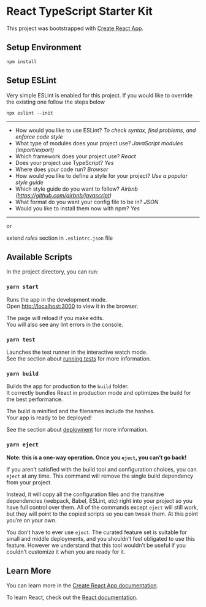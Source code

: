 # React TypeScript Starter Kit

This project was bootstrapped with [Create React App](https://github.com/facebook/create-react-app).
## Setup Environment

`npm install`

## Setup ESLint

Very simple ESLint is enabled for this project.
If you would like to override the existing one follow the steps below

`npx eslint --init`

---

- How would you like to use ESLint? _To check syntax, find problems, and enforce code style_
- What type of modules does your project use? _JavaScript modules (import/export)_
- Which framework does your project use? _React_
- Does your project use TypeScript? _Yes_
- Where does your code run? _Browser_
- How would you like to define a style for your project? _Use a popular style guide_
- Which style guide do you want to follow? _Airbnb (https://github.com/airbnb/javascript)_
- What format do you want your config file to be in? _JSON_
- Would you like to install them now with npm? _Yes_

---

or

 extend _rules_ section in ```.eslintrc.json``` file

## Available Scripts

In the project directory, you can run:

### `yarn start`

Runs the app in the development mode.\
Open [http://localhost:3000](http://localhost:3000) to view it in the browser.

The page will reload if you make edits.\
You will also see any lint errors in the console.

### `yarn test`

Launches the test runner in the interactive watch mode.\
See the section about [running tests](https://facebook.github.io/create-react-app/docs/running-tests) for more information.

### `yarn build`

Builds the app for production to the `build` folder.\
It correctly bundles React in production mode and optimizes the build for the best performance.

The build is minified and the filenames include the hashes.\
Your app is ready to be deployed!

See the section about [deployment](https://facebook.github.io/create-react-app/docs/deployment) for more information.

### `yarn eject`

**Note: this is a one-way operation. Once you `eject`, you can’t go back!**

If you aren’t satisfied with the build tool and configuration choices, you can `eject` at any time. This command will remove the single build dependency from your project.

Instead, it will copy all the configuration files and the transitive dependencies (webpack, Babel, ESLint, etc) right into your project so you have full control over them. All of the commands except `eject` will still work, but they will point to the copied scripts so you can tweak them. At this point you’re on your own.

You don’t have to ever use `eject`. The curated feature set is suitable for small and middle deployments, and you shouldn’t feel obligated to use this feature. However we understand that this tool wouldn’t be useful if you couldn’t customize it when you are ready for it.

## Learn More

You can learn more in the [Create React App documentation](https://facebook.github.io/create-react-app/docs/getting-started).

To learn React, check out the [React documentation](https://reactjs.org/).
